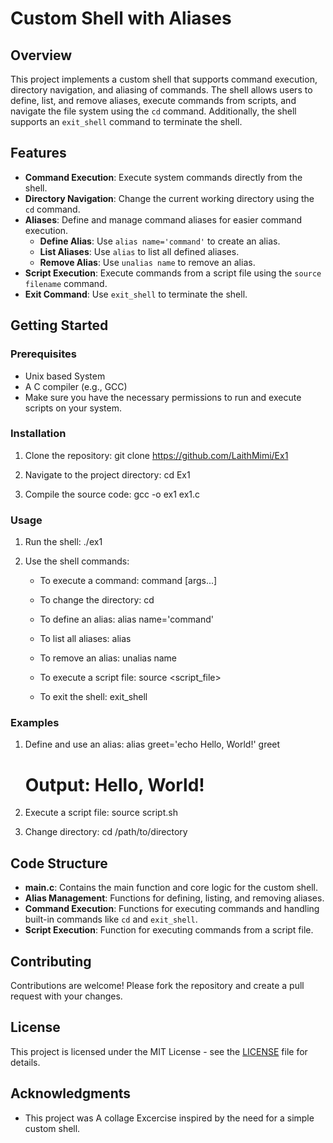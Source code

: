 # Custom Shell with Aliases

## Overview

This project implements a custom shell that supports command execution,
directory navigation, and aliasing of commands. The shell allows users to define, list, and remove aliases,
execute commands from scripts, and navigate the file system using the `cd` command.
Additionally, the shell supports an `exit_shell` command to terminate the shell.

## Features

- **Command Execution**: Execute system commands directly from the shell.
- **Directory Navigation**: Change the current working directory using the `cd` command.
- **Aliases**: Define and manage command aliases for easier command execution.
  - **Define Alias**: Use `alias name='command'` to create an alias.
  - **List Aliases**: Use `alias` to list all defined aliases.
  - **Remove Alias**: Use `unalias name` to remove an alias.
- **Script Execution**: Execute commands from a script file using the `source filename` command.
- **Exit Command**: Use `exit_shell` to terminate the shell.

## Getting Started

### Prerequisites
- Unix based System
- A C compiler (e.g., GCC)
- Make sure you have the necessary permissions to run and execute scripts on your system.

### Installation

1. Clone the repository:
   git clone https://github.com/LaithMimi/Ex1

2. Navigate to the project directory:
   cd Ex1

3. Compile the source code:
   gcc -o ex1 ex1.c 


### Usage

1. Run the shell:
   ./ex1

2. Use the shell commands:
   - To execute a command:
     command [args...]
 
   - To change the directory:
     cd <directory>

   - To define an alias:
     alias name='command'

   - To list all aliases:
     alias

   - To remove an alias:
     unalias name

   - To execute a script file:
     source <script_file>

   - To exit the shell:
     exit_shell

### Examples

1. Define and use an alias:
   alias greet='echo Hello, World!'
   greet
   # Output: Hello, World!


2. Execute a script file:
   source script.sh

3. Change directory:
   cd /path/to/directory

## Code Structure

- **main.c**: Contains the main function and core logic for the custom shell.
- **Alias Management**: Functions for defining, listing, and removing aliases.
- **Command Execution**: Functions for executing commands and handling built-in commands like `cd` and `exit_shell`.
- **Script Execution**: Function for executing commands from a script file.

## Contributing

Contributions are welcome! Please fork the repository and create a pull request with your changes.

## License

This project is licensed under the MIT License - see the [LICENSE](LICENSE) file for details.

## Acknowledgments

- This project was A collage Excercise inspired by the need for a simple custom shell.
